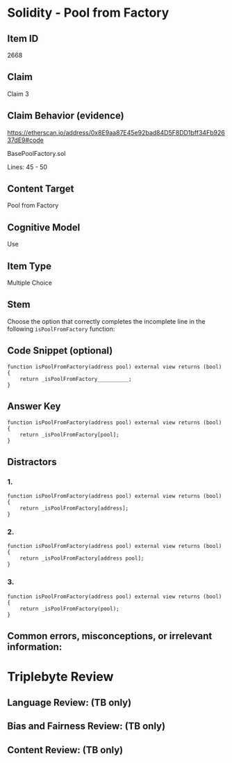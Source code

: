 # Solidity - Pool from Factory

## Item ID
2668

## Claim
Claim 3

## Claim Behavior (evidence)
https://etherscan.io/address/0x8E9aa87E45e92bad84D5F8DD1bff34Fb92637dE9#code

BasePoolFactory.sol

Lines: 45 - 50

## Content Target
Pool from Factory

## Cognitive Model
Use

## Item Type
Multiple Choice 

## Stem
Choose the option that correctly completes the incomplete line in the following `isPoolFromFactory` function:

## Code Snippet (optional)
```solidity
function isPoolFromFactory(address pool) external view returns (bool) {
    return _isPoolFromFactory__________;
}
```

## Answer Key
```solidity
function isPoolFromFactory(address pool) external view returns (bool) {
    return _isPoolFromFactory[pool];
}
```

## Distractors
### 1.
```solidity
function isPoolFromFactory(address pool) external view returns (bool) {
    return _isPoolFromFactory[address];
}
```

### 2.
```solidity
function isPoolFromFactory(address pool) external view returns (bool) {
    return _isPoolFromFactory[address pool];
}
```

### 3.
```solidity
function isPoolFromFactory(address pool) external view returns (bool) {
    return _isPoolFromFactory(pool);
}
```

## Common errors, misconceptions, or irrelevant information:

# Triplebyte Review

## Language Review: (TB only)

## Bias and Fairness Review: (TB only)

## Content Review: (TB only)
